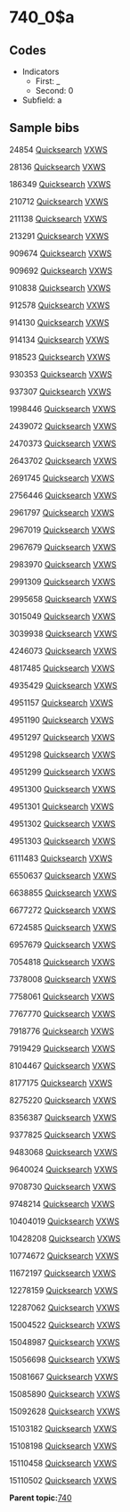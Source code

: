 # 740\_0$a

## Codes

-   Indicators
    -   First: \_
    -   Second: 0
-   Subfield: a

## Sample bibs

24854 [Quicksearch](https://search.library.yale.edu/catalog/24854) [VXWS](http://prodorbis.library.yale.edu:7014/vxws/GetHoldingsService?bibId=24854)

28136 [Quicksearch](https://search.library.yale.edu/catalog/28136) [VXWS](http://prodorbis.library.yale.edu:7014/vxws/GetHoldingsService?bibId=28136)

186349 [Quicksearch](https://search.library.yale.edu/catalog/186349) [VXWS](http://prodorbis.library.yale.edu:7014/vxws/GetHoldingsService?bibId=186349)

210712 [Quicksearch](https://search.library.yale.edu/catalog/210712) [VXWS](http://prodorbis.library.yale.edu:7014/vxws/GetHoldingsService?bibId=210712)

211138 [Quicksearch](https://search.library.yale.edu/catalog/211138) [VXWS](http://prodorbis.library.yale.edu:7014/vxws/GetHoldingsService?bibId=211138)

213291 [Quicksearch](https://search.library.yale.edu/catalog/213291) [VXWS](http://prodorbis.library.yale.edu:7014/vxws/GetHoldingsService?bibId=213291)

909674 [Quicksearch](https://search.library.yale.edu/catalog/909674) [VXWS](http://prodorbis.library.yale.edu:7014/vxws/GetHoldingsService?bibId=909674)

909692 [Quicksearch](https://search.library.yale.edu/catalog/909692) [VXWS](http://prodorbis.library.yale.edu:7014/vxws/GetHoldingsService?bibId=909692)

910838 [Quicksearch](https://search.library.yale.edu/catalog/910838) [VXWS](http://prodorbis.library.yale.edu:7014/vxws/GetHoldingsService?bibId=910838)

912578 [Quicksearch](https://search.library.yale.edu/catalog/912578) [VXWS](http://prodorbis.library.yale.edu:7014/vxws/GetHoldingsService?bibId=912578)

914130 [Quicksearch](https://search.library.yale.edu/catalog/914130) [VXWS](http://prodorbis.library.yale.edu:7014/vxws/GetHoldingsService?bibId=914130)

914134 [Quicksearch](https://search.library.yale.edu/catalog/914134) [VXWS](http://prodorbis.library.yale.edu:7014/vxws/GetHoldingsService?bibId=914134)

918523 [Quicksearch](https://search.library.yale.edu/catalog/918523) [VXWS](http://prodorbis.library.yale.edu:7014/vxws/GetHoldingsService?bibId=918523)

930353 [Quicksearch](https://search.library.yale.edu/catalog/930353) [VXWS](http://prodorbis.library.yale.edu:7014/vxws/GetHoldingsService?bibId=930353)

937307 [Quicksearch](https://search.library.yale.edu/catalog/937307) [VXWS](http://prodorbis.library.yale.edu:7014/vxws/GetHoldingsService?bibId=937307)

1998446 [Quicksearch](https://search.library.yale.edu/catalog/1998446) [VXWS](http://prodorbis.library.yale.edu:7014/vxws/GetHoldingsService?bibId=1998446)

2439072 [Quicksearch](https://search.library.yale.edu/catalog/2439072) [VXWS](http://prodorbis.library.yale.edu:7014/vxws/GetHoldingsService?bibId=2439072)

2470373 [Quicksearch](https://search.library.yale.edu/catalog/2470373) [VXWS](http://prodorbis.library.yale.edu:7014/vxws/GetHoldingsService?bibId=2470373)

2643702 [Quicksearch](https://search.library.yale.edu/catalog/2643702) [VXWS](http://prodorbis.library.yale.edu:7014/vxws/GetHoldingsService?bibId=2643702)

2691745 [Quicksearch](https://search.library.yale.edu/catalog/2691745) [VXWS](http://prodorbis.library.yale.edu:7014/vxws/GetHoldingsService?bibId=2691745)

2756446 [Quicksearch](https://search.library.yale.edu/catalog/2756446) [VXWS](http://prodorbis.library.yale.edu:7014/vxws/GetHoldingsService?bibId=2756446)

2961797 [Quicksearch](https://search.library.yale.edu/catalog/2961797) [VXWS](http://prodorbis.library.yale.edu:7014/vxws/GetHoldingsService?bibId=2961797)

2967019 [Quicksearch](https://search.library.yale.edu/catalog/2967019) [VXWS](http://prodorbis.library.yale.edu:7014/vxws/GetHoldingsService?bibId=2967019)

2967679 [Quicksearch](https://search.library.yale.edu/catalog/2967679) [VXWS](http://prodorbis.library.yale.edu:7014/vxws/GetHoldingsService?bibId=2967679)

2983970 [Quicksearch](https://search.library.yale.edu/catalog/2983970) [VXWS](http://prodorbis.library.yale.edu:7014/vxws/GetHoldingsService?bibId=2983970)

2991309 [Quicksearch](https://search.library.yale.edu/catalog/2991309) [VXWS](http://prodorbis.library.yale.edu:7014/vxws/GetHoldingsService?bibId=2991309)

2995658 [Quicksearch](https://search.library.yale.edu/catalog/2995658) [VXWS](http://prodorbis.library.yale.edu:7014/vxws/GetHoldingsService?bibId=2995658)

3015049 [Quicksearch](https://search.library.yale.edu/catalog/3015049) [VXWS](http://prodorbis.library.yale.edu:7014/vxws/GetHoldingsService?bibId=3015049)

3039938 [Quicksearch](https://search.library.yale.edu/catalog/3039938) [VXWS](http://prodorbis.library.yale.edu:7014/vxws/GetHoldingsService?bibId=3039938)

4246073 [Quicksearch](https://search.library.yale.edu/catalog/4246073) [VXWS](http://prodorbis.library.yale.edu:7014/vxws/GetHoldingsService?bibId=4246073)

4817485 [Quicksearch](https://search.library.yale.edu/catalog/4817485) [VXWS](http://prodorbis.library.yale.edu:7014/vxws/GetHoldingsService?bibId=4817485)

4935429 [Quicksearch](https://search.library.yale.edu/catalog/4935429) [VXWS](http://prodorbis.library.yale.edu:7014/vxws/GetHoldingsService?bibId=4935429)

4951157 [Quicksearch](https://search.library.yale.edu/catalog/4951157) [VXWS](http://prodorbis.library.yale.edu:7014/vxws/GetHoldingsService?bibId=4951157)

4951190 [Quicksearch](https://search.library.yale.edu/catalog/4951190) [VXWS](http://prodorbis.library.yale.edu:7014/vxws/GetHoldingsService?bibId=4951190)

4951297 [Quicksearch](https://search.library.yale.edu/catalog/4951297) [VXWS](http://prodorbis.library.yale.edu:7014/vxws/GetHoldingsService?bibId=4951297)

4951298 [Quicksearch](https://search.library.yale.edu/catalog/4951298) [VXWS](http://prodorbis.library.yale.edu:7014/vxws/GetHoldingsService?bibId=4951298)

4951299 [Quicksearch](https://search.library.yale.edu/catalog/4951299) [VXWS](http://prodorbis.library.yale.edu:7014/vxws/GetHoldingsService?bibId=4951299)

4951300 [Quicksearch](https://search.library.yale.edu/catalog/4951300) [VXWS](http://prodorbis.library.yale.edu:7014/vxws/GetHoldingsService?bibId=4951300)

4951301 [Quicksearch](https://search.library.yale.edu/catalog/4951301) [VXWS](http://prodorbis.library.yale.edu:7014/vxws/GetHoldingsService?bibId=4951301)

4951302 [Quicksearch](https://search.library.yale.edu/catalog/4951302) [VXWS](http://prodorbis.library.yale.edu:7014/vxws/GetHoldingsService?bibId=4951302)

4951303 [Quicksearch](https://search.library.yale.edu/catalog/4951303) [VXWS](http://prodorbis.library.yale.edu:7014/vxws/GetHoldingsService?bibId=4951303)

6111483 [Quicksearch](https://search.library.yale.edu/catalog/6111483) [VXWS](http://prodorbis.library.yale.edu:7014/vxws/GetHoldingsService?bibId=6111483)

6550637 [Quicksearch](https://search.library.yale.edu/catalog/6550637) [VXWS](http://prodorbis.library.yale.edu:7014/vxws/GetHoldingsService?bibId=6550637)

6638855 [Quicksearch](https://search.library.yale.edu/catalog/6638855) [VXWS](http://prodorbis.library.yale.edu:7014/vxws/GetHoldingsService?bibId=6638855)

6677272 [Quicksearch](https://search.library.yale.edu/catalog/6677272) [VXWS](http://prodorbis.library.yale.edu:7014/vxws/GetHoldingsService?bibId=6677272)

6724585 [Quicksearch](https://search.library.yale.edu/catalog/6724585) [VXWS](http://prodorbis.library.yale.edu:7014/vxws/GetHoldingsService?bibId=6724585)

6957679 [Quicksearch](https://search.library.yale.edu/catalog/6957679) [VXWS](http://prodorbis.library.yale.edu:7014/vxws/GetHoldingsService?bibId=6957679)

7054818 [Quicksearch](https://search.library.yale.edu/catalog/7054818) [VXWS](http://prodorbis.library.yale.edu:7014/vxws/GetHoldingsService?bibId=7054818)

7378008 [Quicksearch](https://search.library.yale.edu/catalog/7378008) [VXWS](http://prodorbis.library.yale.edu:7014/vxws/GetHoldingsService?bibId=7378008)

7758061 [Quicksearch](https://search.library.yale.edu/catalog/7758061) [VXWS](http://prodorbis.library.yale.edu:7014/vxws/GetHoldingsService?bibId=7758061)

7767770 [Quicksearch](https://search.library.yale.edu/catalog/7767770) [VXWS](http://prodorbis.library.yale.edu:7014/vxws/GetHoldingsService?bibId=7767770)

7918776 [Quicksearch](https://search.library.yale.edu/catalog/7918776) [VXWS](http://prodorbis.library.yale.edu:7014/vxws/GetHoldingsService?bibId=7918776)

7919429 [Quicksearch](https://search.library.yale.edu/catalog/7919429) [VXWS](http://prodorbis.library.yale.edu:7014/vxws/GetHoldingsService?bibId=7919429)

8104467 [Quicksearch](https://search.library.yale.edu/catalog/8104467) [VXWS](http://prodorbis.library.yale.edu:7014/vxws/GetHoldingsService?bibId=8104467)

8177175 [Quicksearch](https://search.library.yale.edu/catalog/8177175) [VXWS](http://prodorbis.library.yale.edu:7014/vxws/GetHoldingsService?bibId=8177175)

8275220 [Quicksearch](https://search.library.yale.edu/catalog/8275220) [VXWS](http://prodorbis.library.yale.edu:7014/vxws/GetHoldingsService?bibId=8275220)

8356387 [Quicksearch](https://search.library.yale.edu/catalog/8356387) [VXWS](http://prodorbis.library.yale.edu:7014/vxws/GetHoldingsService?bibId=8356387)

9377825 [Quicksearch](https://search.library.yale.edu/catalog/9377825) [VXWS](http://prodorbis.library.yale.edu:7014/vxws/GetHoldingsService?bibId=9377825)

9483068 [Quicksearch](https://search.library.yale.edu/catalog/9483068) [VXWS](http://prodorbis.library.yale.edu:7014/vxws/GetHoldingsService?bibId=9483068)

9640024 [Quicksearch](https://search.library.yale.edu/catalog/9640024) [VXWS](http://prodorbis.library.yale.edu:7014/vxws/GetHoldingsService?bibId=9640024)

9708730 [Quicksearch](https://search.library.yale.edu/catalog/9708730) [VXWS](http://prodorbis.library.yale.edu:7014/vxws/GetHoldingsService?bibId=9708730)

9748214 [Quicksearch](https://search.library.yale.edu/catalog/9748214) [VXWS](http://prodorbis.library.yale.edu:7014/vxws/GetHoldingsService?bibId=9748214)

10404019 [Quicksearch](https://search.library.yale.edu/catalog/10404019) [VXWS](http://prodorbis.library.yale.edu:7014/vxws/GetHoldingsService?bibId=10404019)

10428208 [Quicksearch](https://search.library.yale.edu/catalog/10428208) [VXWS](http://prodorbis.library.yale.edu:7014/vxws/GetHoldingsService?bibId=10428208)

10774672 [Quicksearch](https://search.library.yale.edu/catalog/10774672) [VXWS](http://prodorbis.library.yale.edu:7014/vxws/GetHoldingsService?bibId=10774672)

11672197 [Quicksearch](https://search.library.yale.edu/catalog/11672197) [VXWS](http://prodorbis.library.yale.edu:7014/vxws/GetHoldingsService?bibId=11672197)

12278159 [Quicksearch](https://search.library.yale.edu/catalog/12278159) [VXWS](http://prodorbis.library.yale.edu:7014/vxws/GetHoldingsService?bibId=12278159)

12287062 [Quicksearch](https://search.library.yale.edu/catalog/12287062) [VXWS](http://prodorbis.library.yale.edu:7014/vxws/GetHoldingsService?bibId=12287062)

15004522 [Quicksearch](https://search.library.yale.edu/catalog/15004522) [VXWS](http://prodorbis.library.yale.edu:7014/vxws/GetHoldingsService?bibId=15004522)

15048987 [Quicksearch](https://search.library.yale.edu/catalog/15048987) [VXWS](http://prodorbis.library.yale.edu:7014/vxws/GetHoldingsService?bibId=15048987)

15056698 [Quicksearch](https://search.library.yale.edu/catalog/15056698) [VXWS](http://prodorbis.library.yale.edu:7014/vxws/GetHoldingsService?bibId=15056698)

15081667 [Quicksearch](https://search.library.yale.edu/catalog/15081667) [VXWS](http://prodorbis.library.yale.edu:7014/vxws/GetHoldingsService?bibId=15081667)

15085890 [Quicksearch](https://search.library.yale.edu/catalog/15085890) [VXWS](http://prodorbis.library.yale.edu:7014/vxws/GetHoldingsService?bibId=15085890)

15092628 [Quicksearch](https://search.library.yale.edu/catalog/15092628) [VXWS](http://prodorbis.library.yale.edu:7014/vxws/GetHoldingsService?bibId=15092628)

15103182 [Quicksearch](https://search.library.yale.edu/catalog/15103182) [VXWS](http://prodorbis.library.yale.edu:7014/vxws/GetHoldingsService?bibId=15103182)

15108198 [Quicksearch](https://search.library.yale.edu/catalog/15108198) [VXWS](http://prodorbis.library.yale.edu:7014/vxws/GetHoldingsService?bibId=15108198)

15110458 [Quicksearch](https://search.library.yale.edu/catalog/15110458) [VXWS](http://prodorbis.library.yale.edu:7014/vxws/GetHoldingsService?bibId=15110458)

15110502 [Quicksearch](https://search.library.yale.edu/catalog/15110502) [VXWS](http://prodorbis.library.yale.edu:7014/vxws/GetHoldingsService?bibId=15110502)

**Parent topic:**[740](../../tags/740/740.md)

